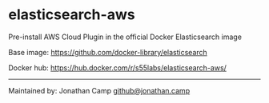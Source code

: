 # elasticsearch-aws

Pre-install AWS Cloud Plugin in the official Docker Elasticsearch image

Base image: https://github.com/docker-library/elasticsearch

Docker hub: https://hub.docker.com/r/s55labs/elasticsearch-aws/

---

Maintained by: Jonathan Camp <github@jonathan.camp>
